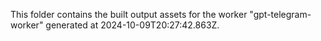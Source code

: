 This folder contains the built output assets for the worker "gpt-telegram-worker" generated at 2024-10-09T20:27:42.863Z.